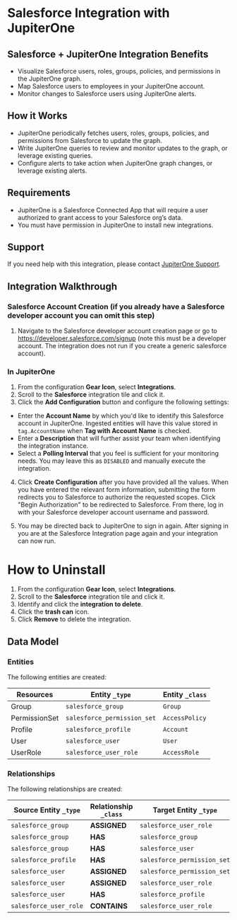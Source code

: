 # Salesforce Integration with JupiterOne

## Salesforce + JupiterOne Integration Benefits

*   Visualize Salesforce users, roles, groups, policies, and permissions in the
    JupiterOne graph.
*   Map Salesforce users to employees in your JupiterOne account.
*   Monitor changes to Salesforce users using JupiterOne alerts.

## How it Works

*   JupiterOne periodically fetches users, roles, groups, policies, and
    permissions from Salesforce to update the graph.
*   Write JupiterOne queries to review and monitor updates to the graph, or
    leverage existing queries.
*   Configure alerts to take action when JupiterOne graph changes, or leverage
    existing alerts.

## Requirements

*   JupiterOne is a Salesforce Connected App that will require a user authorized
    to grant access to your Salesforce org’s data.
*   You must have permission in JupiterOne to install new integrations.

## Support

If you need help with this integration, please contact
[JupiterOne Support](https://support.jupiterone.io).

## Integration Walkthrough

### Salesforce Account Creation (if you already have a Salesforce developer account you can omit this step)

1.  Navigate to the Salesforce developer account creation page or go to https://developer.salesforce.com/signup (note this must be a developer account. The integration does not run if you create a generic salesforce account).


### In JupiterOne

1.  From the configuration **Gear Icon**, select **Integrations**.
2.  Scroll to the **Salesforce** integration tile and click it.
3.  Click the **Add Configuration** button and configure the following settings:

*   Enter the **Account Name** by which you'd like to identify this Salesforce
    account in JupiterOne. Ingested entities will have this value stored in
    `tag.AccountName` when **Tag with Account Name** is checked.
*   Enter a **Description** that will further assist your team when identifying
    the integration instance.
*   Select a **Polling Interval** that you feel is sufficient for your monitoring
    needs. You may leave this as `DISABLED` and manually execute the integration.

4.  Click **Create Configuration** after you have provided all the values. When you have entered the relevant form information, submitting the form
    redirects you to Salesforce to authorize the requested scopes. Click "Begin Authorization" to be redirected to Salesforce. From there, log in with your Salesforce developer account username and password.

6.  You may be directed back to JupiterOne to sign in again. After signing in you are at the Salesforce Integration page again and your integration can now run.

# How to Uninstall

1.  From the configuration **Gear Icon**, select **Integrations**.
2.  Scroll to the **Salesforce** integration tile and click it.
3.  Identify and click the **integration to delete**.
4.  Click the **trash can** icon.
5.  Click **Remove** to delete the integration.

<!-- {J1_DOCUMENTATION_MARKER_START} -->

<!--
********************************************************************************
NOTE: ALL OF THE FOLLOWING DOCUMENTATION IS GENERATED USING THE
"j1-integration document" COMMAND. DO NOT EDIT BY HAND! PLEASE SEE THE DEVELOPER
DOCUMENTATION FOR USAGE INFORMATION:

https://github.com/JupiterOne/sdk/blob/main/docs/integrations/development.md
********************************************************************************
-->

## Data Model

### Entities

The following entities are created:

| Resources     | Entity `_type`              | Entity `_class` |
| ------------- | --------------------------- | --------------- |
| Group         | `salesforce_group`          | `Group`         |
| PermissionSet | `salesforce_permission_set` | `AccessPolicy`  |
| Profile       | `salesforce_profile`        | `Account`       |
| User          | `salesforce_user`           | `User`          |
| UserRole      | `salesforce_user_role`      | `AccessRole`    |

### Relationships

The following relationships are created:

| Source Entity `_type`  | Relationship `_class` | Target Entity `_type`       |
| ---------------------- | --------------------- | --------------------------- |
| `salesforce_group`     | **ASSIGNED**          | `salesforce_user_role`      |
| `salesforce_group`     | **HAS**               | `salesforce_group`          |
| `salesforce_group`     | **HAS**               | `salesforce_user`           |
| `salesforce_profile`   | **HAS**               | `salesforce_permission_set` |
| `salesforce_user`      | **ASSIGNED**          | `salesforce_permission_set` |
| `salesforce_user`      | **ASSIGNED**          | `salesforce_user_role`      |
| `salesforce_user`      | **HAS**               | `salesforce_profile`        |
| `salesforce_user_role` | **CONTAINS**          | `salesforce_user_role`      |

<!--
********************************************************************************
END OF GENERATED DOCUMENTATION AFTER BELOW MARKER
********************************************************************************
-->

<!-- {J1_DOCUMENTATION_MARKER_END} -->
 
<!--  jupiterOneDocVersion=1-1-0 -->
